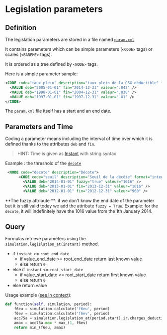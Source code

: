 # Legislation parameters

## Definition

The legislation parameters are stored in a file named [`param.xml`](https://github.com/openfisca/openfisca-france/blob/master/openfisca_france/param/param.xml).

It contains parameters which can be simple parameters (`<CODE>` tags) or scales (`<BAREME>` tags).

It is ordered as a tree defined by `<NODE>` tags.

Here is a simple parameter sample:

```xml
<CODE code="taux_plein" description="taux plein de la CSG déductible" format="percent">
  <VALUE deb="2005-01-01" fin="2014-12-31" valeur=".042" />
  <VALUE deb="1998-01-01" fin="2004-12-31" valeur=".038" />
  <VALUE deb="1997-01-01" fin="1997-12-31" valeur=".01" />
</CODE>
```

The `param.xml` file itself has a start and an end date.

## Parameters and Time
 Coding a parameter means including the interval of time over which it is defined thanks to the attributes `deb` and `fin`.

 > HINT: Time is given as [Instant](../periodsinstants.md) with string syntax

 Example : the threshold of the [`decote`](https://legislation.openfisca.fr/parameters/ir.decote.seuil)

```xml
 <NODE code="decote" description="Décote">
      <CODE code="seuil" description="Seuil de la décôte" format="integer" type="monetary">
        <VALUE deb="2014-01-01" fuzzy="true" valeur="1016" />
        <VALUE deb="2013-01-01" fin="2013-12-31" valeur="1016" />
        <VALUE deb="2012-01-01" fin="2012-12-31" valeur="960" />
```
**The fuzzy attribute **: if we don't know the end date of the parameter but it is still valid today we add the attribute `fuzzy = True`.   Example: for the `decote`, it will indefinitely have the 1016 value from the 1th January 2014.

## Query

Formulas retrieve parameters using the `simulation.legislation_at(instant)` method.

- if `instant` >= `root_end_date`
  - if value_end_date >= root_end_date return last known value
  - else return `0`
- else if `instant` <= `root_start_date`
  - if value_start_date <= root_start_date return first known value
  - else return `0`
- else return value

Usage example ([see in context](https://github.com/openfisca/openfisca-france/blob/6d82367a761ed36401f9b78e0fa5ed50d62673d1/openfisca_france/model/prelevements_obligatoires/impot_revenu/charges_deductibles.py#L436)):

```python
def function(self, simulation, period):
    f6eu = simulation.calculate('f6eu', period)
    f6ev = simulation.calculate('f6ev', period)
    acc75a = simulation.legislation_at(period.start).ir.charges_deductibles.acc75a
    amax = acc75a.max * max_(1, f6ev)
    return min_(f6eu, amax)
```
